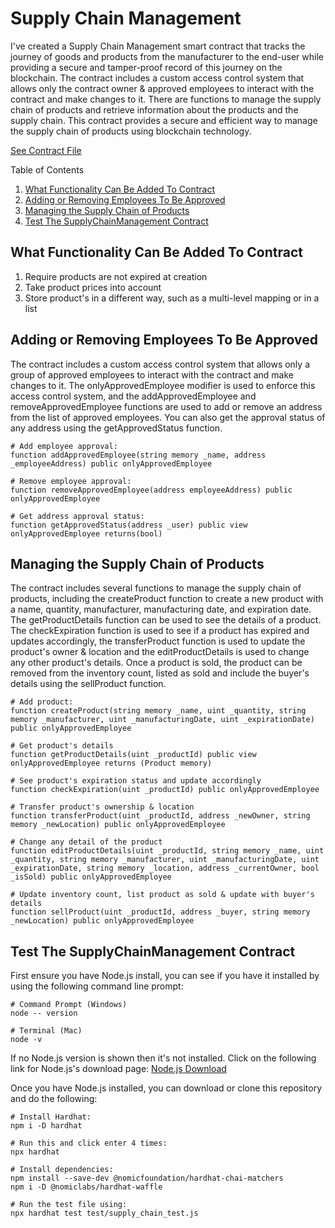 # Supply Chain Management

I've created a Supply Chain Management smart contract that tracks the journey of goods and products from the manufacturer to the end-user while providing a secure and tamper-proof record of this journey on the blockchain. The contract includes a custom access control system that allows only the contract owner & approved employees to interact with the contract and make changes to it. There are functions to manage the supply chain of products and retrieve information about the products and the supply chain. This contract provides a secure and efficient way to manage the supply chain of products using blockchain technology.

[See Contract File](contracts/SupplyChainManagement.sol)

<!-- TABLE OF CONTENTS -->

  <summary>Table of Contents</summary>
  <ol>
    <li><a href="#what-functionality-can-be-added-to-contract">What Functionality Can Be Added To Contract</a></li>
    <li><a href="#adding-or-removing-employees-to-be-approved">Adding or Removing Employees To Be Approved</a></li>
    <li><a href="#managing-the-supply-chain-of-products">Managing the Supply Chain of Products</a></li>
    <li><a href="#test-the-supplychainmanagement-contract">Test The SupplyChainManagement Contract</a></li>
  </ol>

## What Functionality Can Be Added To Contract

1. Require products are not expired at creation
2. Take product prices into account
3. Store product's in a different way, such as a multi-level mapping or in a list

## Adding or Removing Employees To Be Approved

The contract includes a custom access control system that allows only a group of approved employees to interact with the contract and make changes to it. The onlyApprovedEmployee modifier is used to enforce this access control system, and the addApprovedEmployee and removeApprovedEmployee functions are used to add or remove an address from the list of approved employees. You can also get the approval status of any address using the getApprovedStatus function.

```shell
# Add employee approval:
function addApprovedEmployee(string memory _name, address _employeeAddress) public onlyApprovedEmployee

# Remove employee approval:
function removeApprovedEmployee(address employeeAddress) public onlyApprovedEmployee

# Get address approval status:
function getApprovedStatus(address _user) public view onlyApprovedEmployee returns(bool)
```

## Managing the Supply Chain of Products

The contract includes several functions to manage the supply chain of products, including the createProduct function to create a new product with a name, quantity, manufacturer, manufacturing date, and expiration date. The getProductDetails function can be used to see the details of a product. The checkExpiration function is used to see if a product has expired and updates accordingly, the transferProduct function is used to update the product's owner & location and the editProductDetails is used to change any other product's details. Once a product is sold, the product can be removed from the inventory count, listed as sold and include the buyer's details using the sellProduct function.

```shell
# Add product:
function createProduct(string memory _name, uint _quantity, string memory _manufacturer, uint _manufacturingDate, uint _expirationDate) public onlyApprovedEmployee

# Get product's details
function getProductDetails(uint _productId) public view onlyApprovedEmployee returns (Product memory)

# See product's expiration status and update accordingly
function checkExpiration(uint _productId) public onlyApprovedEmployee

# Transfer product's ownership & location
function transferProduct(uint _productId, address _newOwner, string memory _newLocation) public onlyApprovedEmployee

# Change any detail of the product
function editProductDetails(uint _productId, string memory _name, uint _quantity, string memory _manufacturer, uint _manufacturingDate, uint _expirationDate, string memory _location, address _currentOwner, bool _isSold) public onlyApprovedEmployee

# Update inventory count, list product as sold & update with buyer's details
function sellProduct(uint _productId, address _buyer, string memory _newLocation) public onlyApprovedEmployee
```

## Test The SupplyChainManagement Contract

First ensure you have Node.js install, you can see if you have it installed by using the following command line prompt:

```shell
# Command Prompt (Windows)
node -- version

# Terminal (Mac)
node -v
```

If no Node.js version is shown then it's not installed. Click on the following link for Node.js's download page: [Node.js Download](https://nodejs.org/en/download)

Once you have Node.js installed, you can download or clone this repository and do the following:

```shell
# Install Hardhat:
npm i -D hardhat

# Run this and click enter 4 times:
npx hardhat

# Install dependencies:
npm install --save-dev @nomicfoundation/hardhat-chai-matchers
npm i -D @nomiclabs/hardhat-waffle

# Run the test file using:
npx hardhat test test/supply_chain_test.js
```
